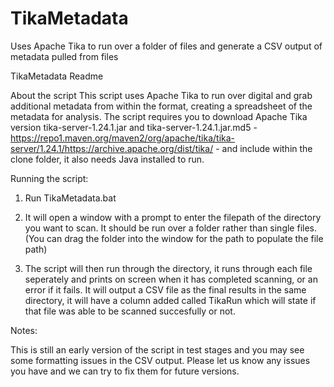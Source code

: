 # TikaMetadata
Uses Apache Tika to run over a folder of files and generate a CSV output of metadata pulled from files

TikaMetadata Readme

About the script
This script uses Apache Tika to run over digital and grab additional metadata from within the format, creating a spreadsheet of the metadata for analysis.
The script requires you to download Apache Tika version tika-server-1.24.1.jar and tika-server-1.24.1.jar.md5 - https://repo1.maven.org/maven2/org/apache/tika/tika-server/1.24.1/https://archive.apache.org/dist/tika/ - and include within the clone folder, it also needs Java installed to run.

Running the script:

1.	Run TikaMetadata.bat

2.	It will open a window with a prompt to enter the filepath of the directory you want to scan. It should be run over a folder rather than single files. (You can drag the folder into the window for the path to populate the file path)

3.	The script will then run through the directory, it runs through each file seperately and prints on screen when it has completed scanning, or an error if it fails. It will output a CSV file as the final results in the same directory, it will have a column added called TikaRun which will state if that file was able to be scanned succesfully or not.

Notes:

This is still an early version of the script in test stages and you may see some formatting issues in the CSV output. Please let us know any issues you have and we can try to fix them for future versions.

